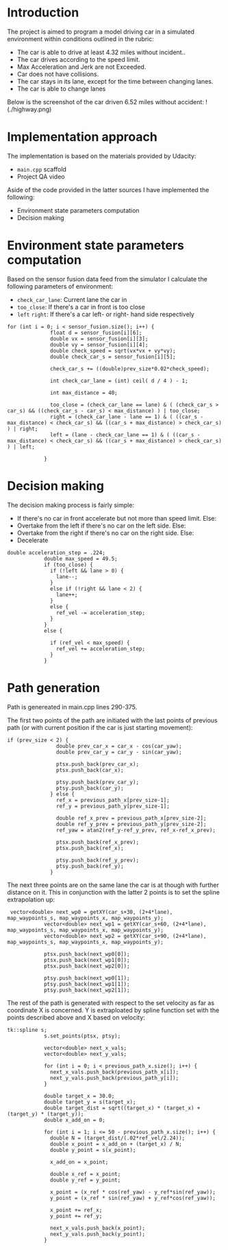 # Introduction
The project is aimed to program a model driving car in a simulated environment within conditions outlined in the rubric:
- The car is able to drive at least 4.32 miles without incident..
- The car drives according to the speed limit.
- Max Acceleration and Jerk are not Exceeded.
- Car does not have collisions.
- The car stays in its lane, except for the time between changing lanes.
- The car is able to change lanes


Below is the screenshot of the car driven 6.52 miles without accident:
!(./highway.png)

# Implementation approach
The implementation is based on the materials provided by Udacity:
- `main.cpp` scaffold
- Project QA video

Aside of the code provided in the latter sources I have implemented the following:
 - Environment state parameters computation
 - Decision making

# Environment state parameters computation
Based on the sensor fusion data feed from the simulator I calculate the following parameters of environment:
- `check_car_lane`: Current lane the car in
- `too_close`: If there's a car in front is too close
-  `left` `right`: If there's a car left- or right- hand side respectively

```
for (int i = 0; i < sensor_fusion.size(); i++) {
              float d = sensor_fusion[i][6];
              double vx = sensor_fusion[i][3];
              double vy = sensor_fusion[i][4];
              double check_speed = sqrt(vx*vx + vy*vy);
              double check_car_s = sensor_fusion[i][5];

              check_car_s += ((double)prev_size*0.02*check_speed);

              int check_car_lane = (int) ceil( d / 4 ) - 1;

              int max_distance = 40;

              too_close = (check_car_lane == lane) & ( (check_car_s > car_s) && ((check_car_s - car_s) < max_distance) ) | too_close;
              right = (check_car_lane - lane == 1) & ( ((car_s - max_distance) < check_car_s) && ((car_s + max_distance) > check_car_s) ) | right;
              left = (lane - check_car_lane == 1) & ( ((car_s - max_distance) < check_car_s) && ((car_s + max_distance) > check_car_s) ) | left;

            }
```

# Decision making
The decision making process is fairly simple:
- If there's no car in front accelerate but not more than speed limit. Else:
- Overtake from the left if there's no car on the left side. Else:
- Overtake from the right if there's no car on the right side. Else:
- Decelerate

```
double acceleration_step = .224;
            double max_speed = 49.5;
            if (too_close) {
              if (!left && lane > 0) {
                lane--;
              }
              else if (!right && lane < 2) {
                lane++;
              }
              else {
                ref_vel -= acceleration_step;
              }
            }
            else {

              if (ref_vel < max_speed) {
                ref_vel += acceleration_step;
              }
            }
```

# Path generation
Path is genereated in main.cpp lines 290-375.

The first two points of the path are initiated with the last points of previous path (or with current position if the car is just starting movement):

```
if (prev_size < 2) {
                double prev_car_x = car_x - cos(car_yaw);
                double prev_car_y = car_y - sin(car_yaw);

                ptsx.push_back(prev_car_x);
                ptsx.push_back(car_x);

                ptsy.push_back(prev_car_y);
                ptsy.push_back(car_y);
              } else {
                ref_x = previous_path_x[prev_size-1];
                ref_y = previous_path_y[prev_size-1];

                double ref_x_prev = previous_path_x[prev_size-2];
                double ref_y_prev = previous_path_y[prev_size-2];
                ref_yaw = atan2(ref_y-ref_y_prev, ref_x-ref_x_prev);

                ptsx.push_back(ref_x_prev);
                ptsx.push_back(ref_x);

                ptsy.push_back(ref_y_prev);
                ptsy.push_back(ref_y);
              }
```

The next three points are on the same lane the car is at though with further distance on it. This in conjunction with the latter 2 points is to set the spline extrapolation up:
```
 vector<double> next_wp0 = getXY(car_s+30, (2+4*lane), map_waypoints_s, map_waypoints_x, map_waypoints_y);
            vector<double> next_wp1 = getXY(car_s+60, (2+4*lane), map_waypoints_s, map_waypoints_x, map_waypoints_y);
            vector<double> next_wp2 = getXY(car_s+90, (2+4*lane), map_waypoints_s, map_waypoints_x, map_waypoints_y);

            ptsx.push_back(next_wp0[0]);
            ptsx.push_back(next_wp1[0]);
            ptsx.push_back(next_wp2[0]);

            ptsy.push_back(next_wp0[1]);
            ptsy.push_back(next_wp1[1]);
            ptsy.push_back(next_wp2[1]);

```

The rest of the path is generated with respect to the set velocity as far as coordinate X is concerned.
Y is extraploated by spline function set with the points described above and X based on velocity:
```
tk::spline s;
            s.set_points(ptsx, ptsy);

            vector<double> next_x_vals;
            vector<double> next_y_vals;

            for (int i = 0; i < previous_path_x.size(); i++) {
              next_x_vals.push_back(previous_path_x[i]);
              next_y_vals.push_back(previous_path_y[i]);
            }

            double target_x = 30.0;
            double target_y = s(target_x);
            double target_dist = sqrt((target_x) * (target_x) + (target_y) * (target_y));
            double x_add_on = 0;

            for (int i = 1; i <= 50 - previous_path_x.size(); i++) {
              double N = (target_dist/(.02*ref_vel/2.24));
              double x_point = x_add_on + (target_x) / N;
              double y_point = s(x_point);

              x_add_on = x_point;

              double x_ref = x_point;
              double y_ref = y_point;

              x_point = (x_ref * cos(ref_yaw) - y_ref*sin(ref_yaw));
              y_point = (x_ref * sin(ref_yaw) + y_ref*cos(ref_yaw));

              x_point += ref_x;
              y_point += ref_y;

              next_x_vals.push_back(x_point);
              next_y_vals.push_back(y_point);
            }
```
